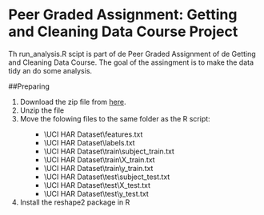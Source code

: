 # Peer Graded Assignment: Getting and Cleaning Data Course Project
Th run_analysis.R scipt is part of de Peer Graded Assignment of de Getting and Cleaning Data Course. The goal of the assingment is to make the data tidy an do some analysis.

##Preparing
  <ol>
    <li>Download the zip file from <a     href="https://d396qusza40orc.cloudfront.net/getdata%2Fprojectfiles%2FUCI%20HAR%20Dataset.zip">here</a>.</li> 
    <li>Unzip the file</li> 
    <li>Move the folowing files to the same folder as the R script:</li>
  <ul><ul>
    <li>\UCI HAR Dataset\features.txt</li>
    <li>\UCI HAR Dataset\labels.txt</li>
    <li>\UCI HAR Dataset\train\subject_train.txt</li>  
    <li>\UCI HAR Dataset\train\X_train.txt</li>
    <li>\UCI HAR Dataset\train\y_train.txt</li>
    <li>\UCI HAR Dataset\test\subject_test.txt</li>
    <li>\UCI HAR Dataset\test\X_test.txt</li>
 	  <li>\UCI HAR Dataset\test\y_test.txt</li>
 	</ul></ul>
 	  <li>Install the reshape2 package in R</li>
 	</ol>
  
